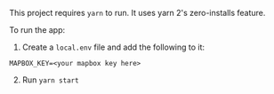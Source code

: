 This project requires `yarn` to run. It uses yarn 2's zero-installs feature.

To run the app:

1. Create a `local.env` file and add the following to it:
```
MAPBOX_KEY=<your mapbox key here>
```

2. Run `yarn start`